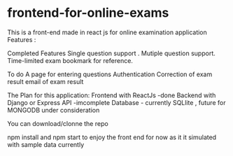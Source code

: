 # frontend-for-online-exams
This is a front-end made in react js for online examination application
Features :

Completed Features 
Single question support .
Mutiple question support.
Time-limited exam
bookmark for reference.

To do
A page for entering questions 
Authentication
Correction of exam result
email of  exam result 



The Plan for this application:
Frontend with ReactJs -done
Backend  with Django or Express API -imcomplete 
Database - currently SQLlite , future for MONGODB under consideration 

You can download/clonne the repo

npm install and npm start  to enjoy the front end for now as it it simulated with sample data currently

